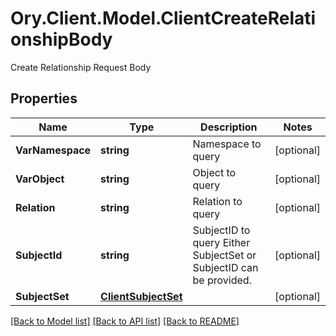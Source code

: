 # Ory.Client.Model.ClientCreateRelationshipBody
Create Relationship Request Body

## Properties

Name | Type | Description | Notes
------------ | ------------- | ------------- | -------------
**VarNamespace** | **string** | Namespace to query | [optional] 
**VarObject** | **string** | Object to query | [optional] 
**Relation** | **string** | Relation to query | [optional] 
**SubjectId** | **string** | SubjectID to query  Either SubjectSet or SubjectID can be provided. | [optional] 
**SubjectSet** | [**ClientSubjectSet**](ClientSubjectSet.md) |  | [optional] 

[[Back to Model list]](../README.md#documentation-for-models) [[Back to API list]](../README.md#documentation-for-api-endpoints) [[Back to README]](../README.md)

